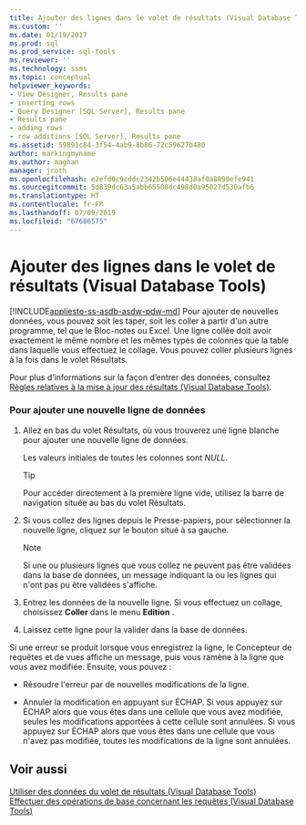 ```yaml
---
title: Ajouter des lignes dans le volet de résultats (Visual Database Tools) | Microsoft Docs
ms.custom: ''
ms.date: 01/19/2017
ms.prod: sql
ms.prod_service: sql-tools
ms.reviewer: ''
ms.technology: ssms
ms.topic: conceptual
helpviewer_keywords:
- View Designer, Results pane
- inserting rows
- Query Designer [SQL Server], Results pane
- Results pane
- adding rows
- row additions [SQL Server], Results pane
ms.assetid: 59891c84-3f54-4ab9-8b86-72c59627b480
author: markingmyname
ms.author: maghan
manager: jroth
ms.openlocfilehash: e2efd0c9cddc2342b506e44438af0a8890efe941
ms.sourcegitcommit: 5d839dc63a5abb65508dc498d0a95027d530afb6
ms.translationtype: HT
ms.contentlocale: fr-FR
ms.lasthandoff: 07/09/2019
ms.locfileid: "67686575"
---
```

# <a name="add-new-rows-in-the-results-pane-visual-database-tools"></a>Ajouter des lignes dans le volet de résultats (Visual Database Tools)
[!INCLUDE[appliesto-ss-asdb-asdw-pdw-md](../../includes/appliesto-ss-asdb-asdw-pdw-md.md)]
Pour ajouter de nouvelles données, vous pouvez soit les taper, soit les coller à partir d'un autre programme, tel que le Bloc-notes ou Excel. Une ligne collée doit avoir exactement le même nombre et les mêmes types de colonnes que la table dans laquelle vous effectuez le collage. Vous pouvez coller plusieurs lignes à la fois dans le volet Résultats.  
  
Pour plus d’informations sur la façon d’entrer des données, consultez [Règles relatives à la mise à jour des résultats &#40;Visual Database Tools&#41;](../../ssms/visual-db-tools/rules-for-updating-results-visual-database-tools.md).  
  
### <a name="to-add-a-new-data-row"></a>Pour ajouter une nouvelle ligne de données  
  
1.  Allez en bas du volet Résultats, où vous trouverez une ligne blanche pour ajouter une nouvelle ligne de données.  
  
    Les valeurs initiales de toutes les colonnes sont *NULL*.  
  
    > [!TIP]  
    > Pour accéder directement à la première ligne vide, utilisez la barre de navigation située au bas du volet Résultats.  
  
2.  Si vous collez des lignes depuis le Presse-papiers, pour sélectionner la nouvelle ligne, cliquez sur le bouton situé à sa gauche.  
  
    > [!NOTE]  
    > Si une ou plusieurs lignes que vous collez ne peuvent pas être validées dans la base de données, un message indiquant la ou les lignes qui n'ont pas pu être validées s'affiche.  
  
3.  Entrez les données de la nouvelle ligne. Si vous effectuez un collage, choisissez **Coller** dans le menu **Edition** .  
  
4.  Laissez cette ligne pour la valider dans la base de données.  
  
Si une erreur se produit lorsque vous enregistrez la ligne, le Concepteur de requêtes et de vues affiche un message, puis vous ramène à la ligne que vous avez modifiée. Ensuite, vous pouvez :  
  
-   Résoudre l'erreur par de nouvelles modifications de la ligne.  
  
-   Annuler la modification en appuyant sur ÉCHAP. Si vous appuyez sur ÉCHAP alors que vous êtes dans une cellule que vous avez modifiée, seules les modifications apportées à cette cellule sont annulées. Si vous appuyez sur ÉCHAP alors que vous êtes dans une cellule que vous n'avez pas modifiée, toutes les modifications de la ligne sont annulées.  
  
## <a name="see-also"></a>Voir aussi  
[Utiliser des données du volet de résultats &#40;Visual Database Tools&#41;](../../ssms/visual-db-tools/work-with-data-in-the-results-pane-visual-database-tools.md)  
[Effectuer des opérations de base concernant les requêtes &#40;Visual Database Tools&#41;](../../ssms/visual-db-tools/perform-basic-operations-with-queries-visual-database-tools.md)  
  
